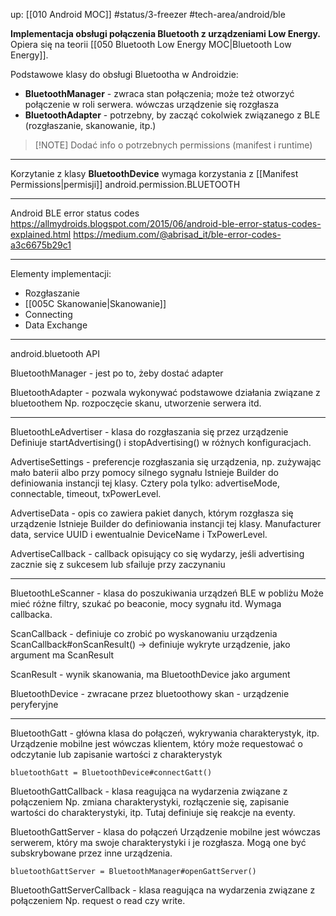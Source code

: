up: [[010 Android MOC]]
#status/3-freezer
#tech-area/android/ble

**Implementacja obsługi połączenia Bluetooth z urządzeniami Low Energy.**
Opiera się na teorii [[050 Bluetooth Low Energy MOC|Bluetooth Low Energy]].

Podstawowe klasy do obsługi Bluetootha w Androidzie:
- **BluetoothManager** - zwraca stan połączenia; może też otworzyć połączenie w roli serwera. wówczas urządzenie się rozgłasza
- **BluetoothAdapter** - potrzebny, by zacząć cokolwiek związanego z BLE (rozgłaszanie, skanowanie, itp.)


> [!NOTE] Dodać info o potrzebnych permissions (manifest i runtime)

---

Korzytanie z klasy **BluetoothDevice** wymaga korzystania z [[Manifest Permissions|permisji]] android.permission.BLUETOOTH

---

Android BLE error status codes
https://allmydroids.blogspot.com/2015/06/android-ble-error-status-codes-explained.html
https://medium.com/@abrisad_it/ble-error-codes-a3c6675b29c1

---

Elementy implementacji:
- Rozgłaszanie
- [[005C Skanowanie|Skanowanie]]
- Connecting
- Data Exchange

---

android.bluetooth API

BluetoothManager - jest po to, żeby dostać adapter

BluetoothAdapter - pozwala wykonywać podstawowe działania związane z bluetoothem
	Np. rozpoczęcie skanu, utworzenie serwera itd.
_____________________________________________

BluetoothLeAdvertiser - klasa do rozgłaszania się przez urządzenie 
	Definiuje startAdvertising() i stopAdvertising() w różnych konfiguracjach.

AdvertiseSettings - preferencje rozgłaszania się urządzenia, np. zużywając mało baterii albo przy pomocy silnego sygnału
	Istnieje Builder do definiowania instancji tej klasy.
	Cztery pola tylko: advertiseMode, connectable, timeout, txPowerLevel.

AdvertiseData - opis co zawiera pakiet danych, którym rozgłasza się urządzenie
	Istnieje Builder do definiowania instancji tej klasy.
	Manufacturer data, service UUID i ewentualnie DeviceName i TxPowerLevel.

AdvertiseCallback - callback opisujący co się wydarzy, jeśli advertising zacznie się z sukcesem lub sfailuje przy zaczynaniu



_____________________________________________

BluetoothLeScanner - klasa do poszukiwania urządzeń BLE w pobliżu 
	Może mieć różne filtry, szukać po beaconie, mocy sygnału itd.
	Wymaga callbacka.

ScanCallback - definiuje co zrobić po wyskanowaniu urządzenia
	ScanCallback#onScanResult() -> definiuje wykryte urządzenie, jako argument ma ScanResult

ScanResult - wynik skanowania, ma BluetoothDevice jako argument

BluetoothDevice - zwracane przez bluetoothowy skan - urządzenie peryferyjne

_____________________________________________

BluetoothGatt - główna klasa do połączeń, wykrywania charakterystyk, itp. 
	Urządzenie mobilne jest wówczas klientem, który może requestować o odczytanie lub zapisanie wartości z charakterystyk

	bluetoothGatt = BluetoothDevice#connectGatt()


BluetoothGattCallback - klasa reagująca na wydarzenia związane z połączeniem
	Np. zmiana charakterystyki, rozłączenie się, zapisanie wartości do charakterystyki, itp. Tutaj definiuje się reakcje na eventy.


BluetoothGattServer - klasa do połączeń
	Urządzenie mobilne jest wówczas serwerem, który ma swoje charakterystyki i je rozgłasza. Mogą one być subskrybowane przez inne urządzenia.

	bluetoothGattServer = BluetoothManager#openGattServer()

BluetoothGattServerCallback - klasa reagująca na wydarzenia związane z połączeniem
	Np. request o read czy write.